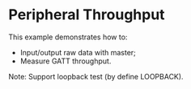 # Peripheral Throughput

This example demonstrates how to:

* Input/output raw data with master;
* Measure GATT throughput.

Note: Support loopback test (by define LOOPBACK).
